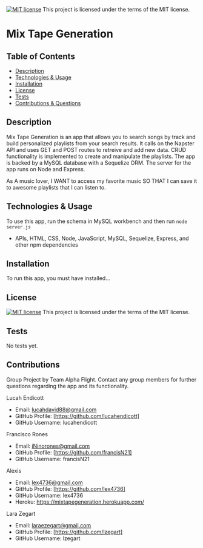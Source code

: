 
  [![MIT license](https://img.shields.io/badge/License-MIT-blue.svg)](https://lbesson.mit-license.org/)  This project is licensed under the terms of the MIT license. 

  # Mix Tape Generation

  ## Table of Contents
  * [Description](#description)
  * [Technologies & Usage](#technologies-&-usage) 
  * [Installation](#installation)
  * [License](#license)
  * [Tests](#tests)
  * [Contributions & Questions](#contributions)


  ## Description
  Mix Tape Generation is an app that allows you to search songs by track and build personalized playlists from your search results.
  It calls on the Napster API and uses GET and POST routes to retreive and add new data. CRUD functionality is implemented to create and manipulate the playlists.
  The app is backed by a MySQL database with a Sequelize ORM.
  The server for the app runs on Node and Express.

  As A music lover, I WANT to access my favorite music SO THAT I can save it to awesome playlists that I can listen to.

  ## Technologies & Usage
  To use this app, run the schema in MySQL workbench and then run `node server.js`
  *  APIs, HTML, CSS, Node, JavaScript, MySQL, Sequelize, Express, and other npm dependencies

  ## Installation
  To run this app, you must have installed...

  ## License
  [![MIT license](https://img.shields.io/badge/License-MIT-blue.svg)](https://lbesson.mit-license.org/)  This project is licensed under the terms of the MIT license.

  ## Tests
  No tests yet.

  ## Contributions
  Group Project by Team Alpha Flight. Contact any group members for further questions regarding the app and its functionality. 
  
  Lucah Endicott 
  * Email: lucahdavid88@gmail.com
  * GitHub Profile: [https://github.com/lucahendicott]
  * GitHub Username: lucahendicott

  Francisco Rones
  * Email: iNinorones@gmail.com
  * GitHub Profile: [https://github.com/francisN21]
  * GitHub Username: francisN21

  Alexis
  * Email: lex4736@gmail.com
  * GitHub Profile: [https://github.com/lex4736]
  * GitHub Username: lex4736
  * Heroku: https://mixtapegeneration.herokuapp.com/

  Lara Zegart
  * Email: laraezegart@gmail.com
  * GitHub Profile: [https://github.com/lzegart]
  * GitHub Username: lzegart

  